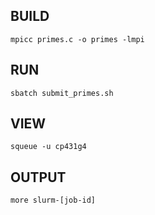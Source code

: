 ## BUILD
`mpicc primes.c -o primes -lmpi`

## RUN
`sbatch submit_primes.sh`

## VIEW
`squeue -u cp431g4`

## OUTPUT
`more slurm-[job-id]`